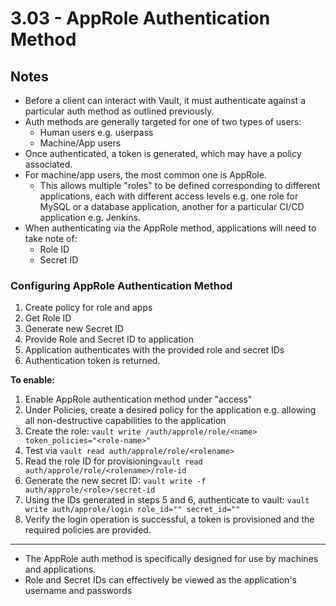 # 3.03 - AppRole Authentication Method

## Notes

- Before a client can interact with Vault, it must authenticate against a particular auth method as outlined previously.
- Auth methods are generally targeted for one of two types of users:
  - Human users e.g. userpass
  - Machine/App users
- Once authenticated, a token is generated, which may have a policy associated.
- For machine/app users, the most common one is AppRole.
  - This allows multiple "roles" to be defined corresponding to different applications, each with different access levels e.g. one role for MySQL or a database application, another for a particular CI/CD application e.g. Jenkins.
- When authenticating via the AppRole method, applications will need to take note of:
  - Role ID
  - Secret ID

### Configuring AppRole Authentication Method

1. Create policy for role and apps
2. Get Role ID
3. Generate new Secret ID
4. Provide Role and Secret ID to application
5. Application authenticates with the provided role and secret IDs
6. Authentication token is returned.

**To enable:**

1. Enable AppRole authentication method under "access"
2. Under Policies, create a desired policy for the application e.g. allowing all non-destructive capabilities to the application
3. Create the role: `vault write /auth/approle/role/<name> token_policies="<role-name>"`
4. Test via `vault read auth/approle/role/<rolename>`
5. Read the role ID for provisioning`vault read auth/approle/role/<rolename>/role-id`
6. Generate the new secret ID: `vault write -f auth/approle/<role>/secret-id`
7. Using the IDs generated in steps 5 and 6, authenticate to vault: `vault write auth/approle/login role_id="" secret_id=""`
8. Verify the login operation is successful, a token is provisioned and the required policies are provided.

---

- The AppRole auth method is specifically designed for use by machines and applications.
- Role and Secret IDs can effectively be viewed as the application's username and passwords
